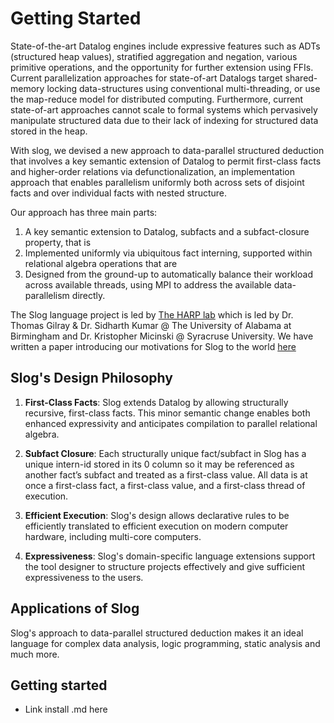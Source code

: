 # Getting Started
State-of-the-art Datalog engines include expressive features such as ADTs (structured heap values), stratified aggregation and negation, various primitive operations, and the opportunity for further extension using FFIs. Current parallelization approaches for state-of-art Datalogs target shared-memory locking data-structures using conventional multi-threading, or use the map-reduce model for distributed computing. Furthermore, current state-of-art approaches cannot scale to formal systems which pervasively manipulate structured data due to their lack of indexing for structured data stored in the heap.
    
With slog, we devised a new approach to data-parallel structured deduction that involves a key semantic extension of Datalog to permit first-class facts and higher-order relations via defunctionalization, an implementation approach that enables parallelism uniformly both across sets of disjoint facts and over individual facts with nested structure.

Our approach has three main parts: 
1. A key semantic extension to Datalog, subfacts and a subfact-closure property, that is 
2. Implemented uniformly via ubiquitous fact interning, supported within relational algebra operations
that are 
3. Designed from the ground-up to automatically balance their workload across available
threads, using MPI to address the available data-parallelism directly. 

The Slog language project is led by [The HARP lab](https://github.com/harp-lab) which is led by Dr. Thomas Gilray & Dr. Sidharth Kumar @ The University of Alabama at Birmingham and Dr. Kristopher Micinski @ Syracruse University. We have written a paper introducing our motivations for Slog to the world [here](https://arxiv.org/abs/2211.11573)

## Slog's Design Philosophy
1. <strong>First-Class Facts</strong>: Slog extends Datalog by allowing structurally recursive, first-class facts. This minor semantic change enables both enhanced expressivity and anticipates compilation to parallel relational algebra.

2. <strong>Subfact Closure</strong>: Each structurally unique fact/subfact in Slog has a unique intern-id stored in its 0 column so it may be referenced as another fact’s subfact and treated as a first-class value. All data is at once a first-class fact, a first-class value, and a first-class thread of execution.

3. <strong>Efficient Execution</strong>: Slog's design allows declarative rules to be efficiently translated to efficient execution on modern computer hardware, including multi-core computers.

4. <strong>Expressiveness</strong>: Slog's domain-specific language extensions support the tool designer to structure projects effectively and give sufficient expressiveness to the users.

## Applications of Slog
Slog's approach to data-parallel structured deduction makes it an ideal language for complex data analysis, logic programming, static analysis and much more. 

## Getting started
- Link install .md here